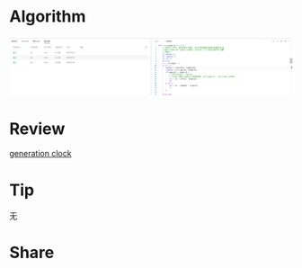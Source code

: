 # Algorithm

![算法](../../images/temp/ricardoyu-2023-08-13-lc.png "算法")

# Review

[generation clock](https://martinfowler.com/articles/patterns-of-distributed-systems/generation.html)

# Tip

无

# Share
